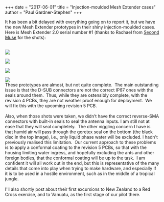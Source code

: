 +++
date = "2017-06-01"
title = "Injection-moulded Mesh Extender cases"
author = "Paul Gardner-Stephen"
+++

<div class="post-body entry-content" id="post-body-2769499631952225171" itemprop="description articleBody">
It has been a bit delayed with everything going on to report it, but we have the new Mesh Extender prototypes in their shiny injection-moulded cases. Here is Mesh Extender 2.0 serial number #1 (thanks to Rachael from <a href="http://secondmuse.com/">Second Muse</a> for the shots):<br/>
<br/>

<a href="https://1.bp.blogspot.com/-K5fhJUHgfuM/WTDo2cqnnaI/AAAAAAAAGM8/KmQDxjUDo0wO0YTEr8WYboZF5MMq6VgvQCLcB/s1600/Mesh_Extender_v2_01.jpg"><img src="https://1.bp.blogspot.com/-K5fhJUHgfuM/WTDo2cqnnaI/AAAAAAAAGM8/KmQDxjUDo0wO0YTEr8WYboZF5MMq6VgvQCLcB/s400/Mesh_Extender_v2_01.jpg"/></a>
<br/>

<a href="https://2.bp.blogspot.com/-i9vzkedgxrA/WTDo2yrhuVI/AAAAAAAAGNA/O-8G8i--VQ0zW7PnOH5TSuo_8wrhIOREgCLcB/s1600/Mesh_Extender_v2_03.jpg"><img src="https://2.bp.blogspot.com/-i9vzkedgxrA/WTDo2yrhuVI/AAAAAAAAGNA/O-8G8i--VQ0zW7PnOH5TSuo_8wrhIOREgCLcB/s400/Mesh_Extender_v2_03.jpg"/></a>
<br/>

<a href="https://1.bp.blogspot.com/-kZe9C5bbM8c/WTDo3AP_W8I/AAAAAAAAGNE/O5FnMI7VQh44zaEv5LKm1mzhduTehqwQgCLcB/s1600/Mesh_Extender_v2_04.jpg"><img src="https://1.bp.blogspot.com/-kZe9C5bbM8c/WTDo3AP_W8I/AAAAAAAAGNE/O5FnMI7VQh44zaEv5LKm1mzhduTehqwQgCLcB/s400/Mesh_Extender_v2_04.jpg"/></a>
<br/>

<a href="https://2.bp.blogspot.com/-Vq7cgfU6I8U/WTDo4Li5d-I/AAAAAAAAGNI/GbRAifYroYw4dinGmLIftwR7TxinerjeQCLcB/s1600/Mesh_Extender_v2_08.JPG"><img src="https://2.bp.blogspot.com/-Vq7cgfU6I8U/WTDo4Li5d-I/AAAAAAAAGNI/GbRAifYroYw4dinGmLIftwR7TxinerjeQCLcB/s400/Mesh_Extender_v2_08.JPG"/></a>
<br/>
These prototypes are almost, but not quite complete.  The main outstanding issue is that the D-SUB connectors are not the correct IP67 ones with the seals around them.  Thus, while they are ostensibly complete, with the revision 4 PCBs, they are not weather proof enough for deployment.  We will fix this with the upcoming revision 5 PCB.<br/>
<br/>
Also, when those shots were taken, we didn't have the correct reverse-SMA connectors with built-in seals to seal the antenna inputs. I am still not at ease that they will seal completely.  The other niggling concern I have is that humid air will pass through the goretex seal on the bottom (the black disc in the top image), i.e., only liquid phase water will be excluded. I hadn't previously realised this limitation.  Our current approach to these problems is to apply a conformal coating to the revision 5 PCBs, so that with the housing limiting water ingress, and hopefully excluding the ants and other foreign bodies, that the conformal coating will be up to the task.  I am confident it will all work out in the end, but this is representative of the many details that come into play when trying to make hardware, and especially if it is to be used in a hostile environment, such as in the middle of a tropical jungle.<br/>
<br/>
I'll also shortly post about their first excursions to New Zealand to a Red Cross exercise, and to Vanuatu, as the first stage of our pilot there.<br/>
<br/>
<div></div>
</div>